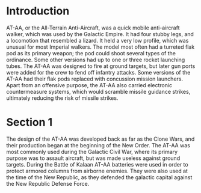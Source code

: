 # Introduction

AT-AA, or the All-Terrain Anti-Aircraft, was a quick mobile anti-aircraft walker, which was used by the Galactic Empire.
It had four stubby legs, and a locomotion that resembled a lizard.
It held a very low profile, which was unusual for most Imperial walkers.
The model most often had a turreted flak pod as its primary weapon; the pod could shoot several types of the ordinance.
Some other versions had up to one or three rocket launching tubes.
The AT-AA was designed to fire at ground targets, but later gun ports were added for the crew to fend off infantry attacks.
Some versions of the AT-AA had their flak pods replaced with concussion mission launchers.
Apart from an offensive purpose, the AT-AA also carried electronic countermeasure systems, which would scramble missile guidance strikes, ultimately reducing the risk of missile strikes.

# Section 1

The design of the AT-AA was developed back as far as the Clone Wars, and their production began at the beginning of the New Order.
The AT-AA was most commonly used during the Galactic Civil War, where its primary purpose was to assault aircraft, but was made useless against ground targets.
During the Battle of Kalaan AT-AA batteries were used in order to protect armored columns from airborne enemies.
They were also used at the time of the New Republic, as they defended the galactic capital against the New Republic Defense Force.
